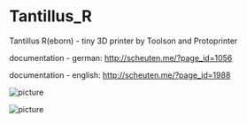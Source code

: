 # Tantillus_R
Tantillus R(eborn)  - tiny 3D printer by Toolson and Protoprinter

documentation - german: http://scheuten.me/?page_id=1056

documentation - english: http://scheuten.me/?page_id=1988

![picture](/pictures/Tantillus_R_logo_coloured.png)

![picture](/pictures/Tantillus_R_001.jpg)

